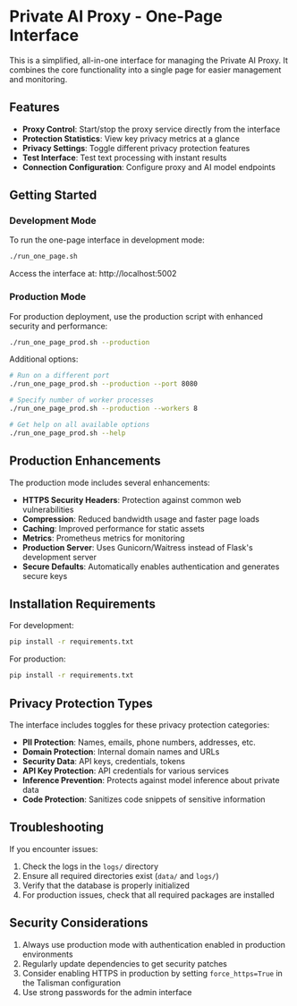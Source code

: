 # Private AI Proxy - One-Page Interface

This is a simplified, all-in-one interface for managing the Private AI Proxy. It combines the core functionality into a single page for easier management and monitoring.

## Features

- **Proxy Control**: Start/stop the proxy service directly from the interface
- **Protection Statistics**: View key privacy metrics at a glance
- **Privacy Settings**: Toggle different privacy protection features
- **Test Interface**: Test text processing with instant results
- **Connection Configuration**: Configure proxy and AI model endpoints

## Getting Started

### Development Mode

To run the one-page interface in development mode:

```bash
./run_one_page.sh
```

Access the interface at: http://localhost:5002

### Production Mode

For production deployment, use the production script with enhanced security and performance:

```bash
./run_one_page_prod.sh --production
```

Additional options:

```bash
# Run on a different port
./run_one_page_prod.sh --production --port 8080

# Specify number of worker processes
./run_one_page_prod.sh --production --workers 8

# Get help on all available options
./run_one_page_prod.sh --help
```

## Production Enhancements

The production mode includes several enhancements:

- **HTTPS Security Headers**: Protection against common web vulnerabilities
- **Compression**: Reduced bandwidth usage and faster page loads
- **Caching**: Improved performance for static assets
- **Metrics**: Prometheus metrics for monitoring
- **Production Server**: Uses Gunicorn/Waitress instead of Flask's development server
- **Secure Defaults**: Automatically enables authentication and generates secure keys

## Installation Requirements

For development:
```bash
pip install -r requirements.txt
```

For production:
```bash
pip install -r requirements.txt
```

## Privacy Protection Types

The interface includes toggles for these privacy protection categories:

- **PII Protection**: Names, emails, phone numbers, addresses, etc.
- **Domain Protection**: Internal domain names and URLs
- **Security Data**: API keys, credentials, tokens
- **API Key Protection**: API credentials for various services
- **Inference Prevention**: Protects against model inference about private data
- **Code Protection**: Sanitizes code snippets of sensitive information

## Troubleshooting

If you encounter issues:

1. Check the logs in the `logs/` directory
2. Ensure all required directories exist (`data/` and `logs/`)
3. Verify that the database is properly initialized
4. For production issues, check that all required packages are installed

## Security Considerations

1. Always use production mode with authentication enabled in production environments
2. Regularly update dependencies to get security patches
3. Consider enabling HTTPS in production by setting `force_https=True` in the Talisman configuration
4. Use strong passwords for the admin interface